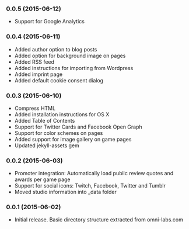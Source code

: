 ### 0.0.5 (2015-06-12)
  * Support for Google Analytics

### 0.0.4 (2015-06-11)

  * Added author option to blog posts
  * Added option for background image on pages
  * Added RSS feed
  * Added instructions for importing from Wordpress
  * Added imprint page
  * Added default cookie consent dialog

### 0.0.3 (2015-06-10)

  * Compress HTML
  * Added installation instructions for OS X
  * Added Table of Contents
  * Support for Twitter Cards and Facebook Open Graph
  * Support for color schemes on pages
  * Added support for image gallery on game pages
  * Updated jekyll-assets gem

### 0.0.2 (2015-06-03)

  * Promoter integration: Automatically load public review quotes and awards per game page
  * Support for social icons: Twitch, Facebook, Twitter and Tumblr
  * Moved studio information into _data folder
  
### 0.0.1 (2015-06-02)

  * Initial release. Basic directory structure extracted from omni-labs.com